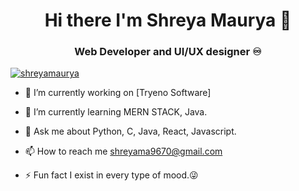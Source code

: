 ### <h1 align='center'>Hi there I'm Shreya Maurya 👋</h1>
<h3 align="center"> Web Developer and UI/UX designer ♾️</h3>

<p align="left"> <a href="https:// " target="blank"><img src="https://img.shields.io/twitter/follow/shreyamaurya?logo=twitter&style=for-the-badge" alt="shreyamaurya" /></a> </p>

 - 🔭 I’m currently working on [Tryeno Software]
<!--(https://github.com/CanisCoder/All-In-One-Application-) -->


- 🌱 I’m currently learning MERN STACK, Java.
<!--- 👯 I’m looking to collaborate on ...
- 🤔 I’m looking for help with ...-->
- 💬 Ask me about  Python, C, Java, React, Javascript.

- 📫 How to reach me shreyama9670@gmail.com
<!--- 😄 Pronouns: ... -->
- ⚡ Fun fact I exist in every type of mood.😜
